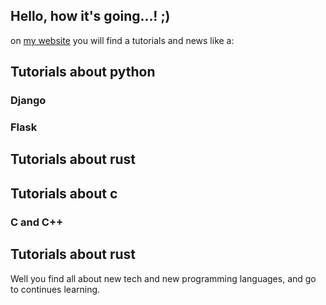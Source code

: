 ## Hello, how it's going...! ;)

on <a href="https://ngelrojasp.com"> my website</a> you will find a tutorials and news like a:

## Tutorials about python

### Django

### Flask

## Tutorials about rust

## Tutorials about c

### C and C++

## Tutorials about rust

Well you find all about new tech and new programming languages, and go to continues learning.
